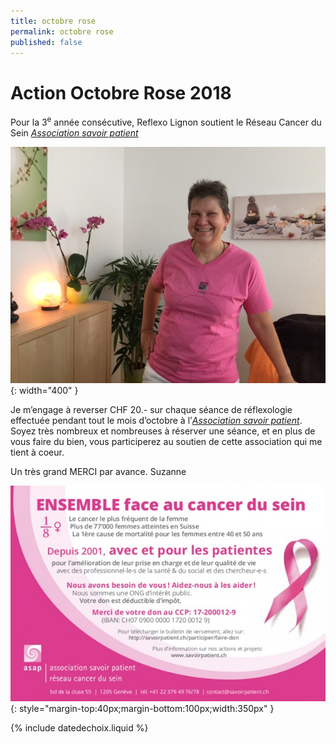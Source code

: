 ```yaml
---
title: octobre rose
permalink: octobre rose
published: false
---
```


# Action Octobre Rose 2018

Pour la 3<sup>e</sup> année consécutive, Reflexo Lignon soutient le Réseau Cancer du Sein [*Association savoir patient*](http://www.savoirpatient.ch)

![](./images/portrait-asap.jpg){: width="400" }

Je m’engage à reverser CHF 20.- sur chaque séance de réflexologie effectuée pendant tout le mois d’octobre à l’[*Association savoir patient*](http://www.savoirpatient.ch).
Soyez très nombreux et nombreuses à réserver une séance, et en plus de vous faire du bien, vous participerez au soutien de cette association qui me tient à coeur.

Un très grand MERCI par avance.
Suzanne

![](./images/ImageASAP.jpg){: style="margin-top:40px;margin-bottom:100px;width:350px" }




{% include datedechoix.liquid %}
